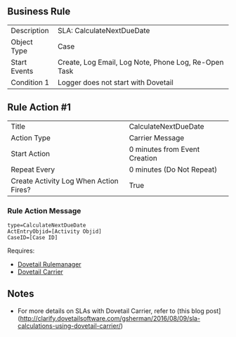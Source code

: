 ## Business Rule

|  |  |
| ------------- | ------------- |
| Description  |SLA: CalculateNextDueDate|
| Object Type  | Case|
| Start Events| Create, Log Email, Log Note, Phone Log, Re-Open Task
| Condition 1 | Logger does not start with Dovetail

## Rule Action #1
|  |  |
| ------------- | ------------- |
| Title	| CalculateNextDueDate
| Action Type	| Carrier Message
| Start Action	| 0 minutes from Event Creation
| Repeat Every	| 0 minutes (Do Not Repeat)
| Create Activity Log When Action Fires?	| True

### Rule Action Message	
```
type=CalculateNextDueDate
ActEntryObjid=[Activity Objid]
CaseID=[Case ID]
```

Requires:
* [Dovetail Rulemanager](https://support.dovetailsoftware.com/selfservice/products/show/RuleManager)
* [Dovetail Carrier](https://support.dovetailsoftware.com/selfservice/products/show/Dovetail%20Carrier)

## Notes
* For more details on SLAs with Dovetail Carrier, refer to (this blog post](http://clarify.dovetailsoftware.com/gsherman/2016/08/09/sla-calculations-using-dovetail-carrier/)

